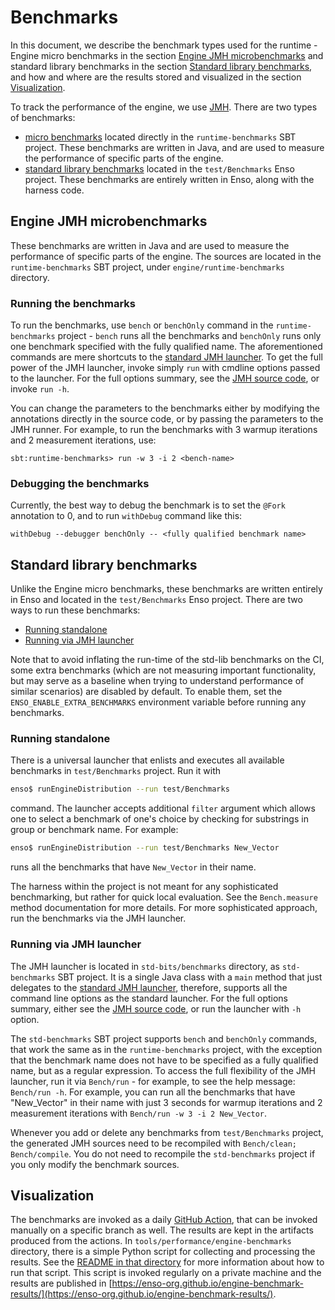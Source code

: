 # Benchmarks

In this document, we describe the benchmark types used for the runtime - Engine
micro benchmarks in the section
[Engine JMH microbenchmarks](#engine-jmh-microbenchmarks) and standard library
benchmarks in the section
[Standard library benchmarks](#standard-library-benchmarks), and how and where
are the results stored and visualized in the section
[Visualization](#visualization).

To track the performance of the engine, we use
[JMH](https://openjdk.org/projects/code-tools/jmh/). There are two types of
benchmarks:

- [micro benchmarks](#engine-jmh-microbenchmarks) located directly in the
  `runtime-benchmarks` SBT project. These benchmarks are written in Java, and
  are used to measure the performance of specific parts of the engine.
- [standard library benchmarks](#standard-library-benchmarks) located in the
  `test/Benchmarks` Enso project. These benchmarks are entirely written in Enso,
  along with the harness code.

## Engine JMH microbenchmarks

These benchmarks are written in Java and are used to measure the performance of
specific parts of the engine. The sources are located in the
`runtime-benchmarks` SBT project, under `engine/runtime-benchmarks` directory.

### Running the benchmarks

To run the benchmarks, use `bench` or `benchOnly` command in the
`runtime-benchmarks` project - `bench` runs all the benchmarks and `benchOnly`
runs only one benchmark specified with the fully qualified name. The
aforementioned commands are mere shortcuts to the
[standard JMH launcher](https://github.com/openjdk/jmh/blob/master/jmh-core/src/main/java/org/openjdk/jmh/Main.java).
To get the full power of the JMH launcher, invoke simply `run` with cmdline
options passed to the launcher. For the full options summary, see the
[JMH source code](https://github.com/openjdk/jmh/blob/master/jmh-core/src/main/java/org/openjdk/jmh/runner/options/CommandLineOptions.java),
or invoke `run -h`.

You can change the parameters to the benchmarks either by modifying the
annotations directly in the source code, or by passing the parameters to the JMH
runner. For example, to run the benchmarks with 3 warmup iterations and 2
measurement iterations, use:

```
sbt:runtime-benchmarks> run -w 3 -i 2 <bench-name>
```

### Debugging the benchmarks

Currently, the best way to debug the benchmark is to set the `@Fork` annotation
to 0, and to run `withDebug` command like this:

```
withDebug --debugger benchOnly -- <fully qualified benchmark name>
```

## Standard library benchmarks

Unlike the Engine micro benchmarks, these benchmarks are written entirely in
Enso and located in the `test/Benchmarks` Enso project. There are two ways to
run these benchmarks:

- [Running standalone](#running-standalone)
- [Running via JMH launcher](#running-via-jmh-launcher)

Note that to avoid inflating the run-time of the std-lib benchmarks on the CI,
some extra benchmarks (which are not measuring important functionality, but may
serve as a baseline when trying to understand performance of similar scenarios)
are disabled by default. To enable them, set the `ENSO_ENABLE_EXTRA_BENCHMARKS`
environment variable before running any benchmarks.

### Running standalone

There is a universal launcher that enlists and executes all available benchmarks
in `test/Benchmarks` project. Run it with

```bash
enso$ runEngineDistribution --run test/Benchmarks
```

command. The launcher accepts additional `filter` argument which allows one to
select a benchmark of one's choice by checking for substrings in group or
benchmark name. For example:

```bash
enso$ runEngineDistribution --run test/Benchmarks New_Vector
```

runs all the benchmarks that have `New_Vector` in their name.

The harness within the project is not meant for any sophisticated benchmarking,
but rather for quick local evaluation. See the `Bench.measure` method
documentation for more details. For more sophisticated approach, run the
benchmarks via the JMH launcher.

### Running via JMH launcher

The JMH launcher is located in `std-bits/benchmarks` directory, as
`std-benchmarks` SBT project. It is a single Java class with a `main` method
that just delegates to the
[standard JMH launcher](https://github.com/openjdk/jmh/blob/master/jmh-core/src/main/java/org/openjdk/jmh/Main.java),
therefore, supports all the command line options as the standard launcher. For
the full options summary, either see the
[JMH source code](https://github.com/openjdk/jmh/blob/master/jmh-core/src/main/java/org/openjdk/jmh/runner/options/CommandLineOptions.java),
or run the launcher with `-h` option.

The `std-benchmarks` SBT project supports `bench` and `benchOnly` commands, that
work the same as in the `runtime-benchmarks` project, with the exception that
the benchmark name does not have to be specified as a fully qualified name, but
as a regular expression. To access the full flexibility of the JMH launcher, run
it via `Bench/run` - for example, to see the help message: `Bench/run -h`. For
example, you can run all the benchmarks that have "New_Vector" in their name
with just 3 seconds for warmup iterations and 2 measurement iterations with
`Bench/run -w 3 -i 2 New_Vector`.

Whenever you add or delete any benchmarks from `test/Benchmarks` project, the
generated JMH sources need to be recompiled with `Bench/clean; Bench/compile`.
You do not need to recompile the `std-benchmarks` project if you only modify the
benchmark sources.

## Visualization

The benchmarks are invoked as a daily
[GitHub Action](https://github.com/enso-org/enso/actions/workflows/benchmark.yml),
that can be invoked manually on a specific branch as well. The results are kept
in the artifacts produced from the actions. In
`tools/performance/engine-benchmarks` directory, there is a simple Python script
for collecting and processing the results. See the
[README in that directory](../../tools/performance/engine-benchmarks/README.md)
for more information about how to run that script. This script is invoked
regularly on a private machine and the results are published in
[https://enso-org.github.io/engine-benchmark-results/](https://enso-org.github.io/engine-benchmark-results/).
